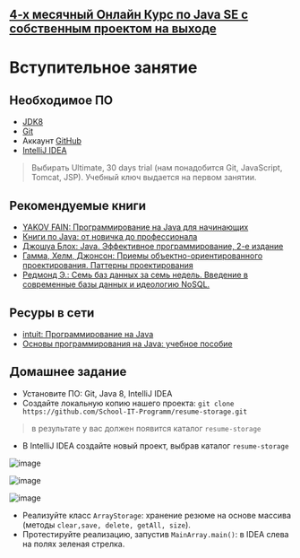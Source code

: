 ## <a href="http://java.u-rise.com/">4-х месячный Онлайн Курс по Java SE с собственным проектом на выходе</a>

# Вступительное занятие

## Необходимое ПО
-  <a href="http://www.oracle.com/technetwork/java/javase/downloads/jdk8-downloads-2133151.html">JDK8</a>
-  <a href="http://git-scm.com/downloads">Git</a>
-  Аккаунт <a href="https://github.com/">GitHub</a>
-  <a href="http://www.jetbrains.com/idea/download/index.html">IntelliJ IDEA</a>

> Выбирать Ultimate, 30 days trial (нам понадобится Git, JavaScript, Tomcat, JSP). Учебный ключ выдается на первом занятии.

## Рекомендуемые книги
- <a href="http://myflex.org/books/java4kids/java4kids.htm">YAKOV FAIN: Программирование на Java для начинающих</a>
- <a href="https://habrahabr.ru/post/153373/">Книги по Java: от новичка до профессионала</a>
- <a href="http://scanlibs.com/java-effektivnoe-programmirovanie-2-e-izdanie">Джошуа Блох: Java. Эффективное программирование, 2-е издание</a>
- <a href="http://www.labirint.ru/books/87603/">Гамма, Хелм, Джонсон: Приемы объектно-ориентированного проектирования. Паттерны проектирования</a>
- <a href="http://www.bookvoed.ru/book?id=639284">Редмонд Э.: Семь баз данных за семь недель. Введение в современные базы данных и идеологию NoSQL.</a>

##  Ресуры в сети
- <a href="http://www.intuit.ru/studies/courses/16/16/info">intuit: Программирование на Java</a>
- <a href="http://sernam.ru/book_java.php">Основы программирования на Java: учебное пособие</a>

## Домашнее задание
- Установите ПО: Git, Java 8, IntelliJ IDEA
- Создайте локальную копию нашего проекта: `git clone https://github.com/School-IT-Programm/resume-storage.git`
> в результате у вас должен появится каталог `resume-storage`

- В IntelliJ IDEA создайте новый проект, выбрав каталог `resume-storage`

![image](https://cloud.githubusercontent.com/assets/18701152/14917746/38c4a20a-0e29-11e6-8985-c57911da57c4.png)

![image](https://cloud.githubusercontent.com/assets/18701152/14917800/71887238-0e29-11e6-9830-e557901892b4.png)

![image](https://cloud.githubusercontent.com/assets/18701152/15710172/6cb15a66-2811-11e6-8739-4e289d1ea799.png)

- Реализуйте класс `ArrayStorage`: хранение резюме на основе массива (методы `clear,save, delete, getAll, size`).
- Протестируйте реализацию, запустив `MainArray.main()`: в IDEA слева на полях зеленая стрелка.
